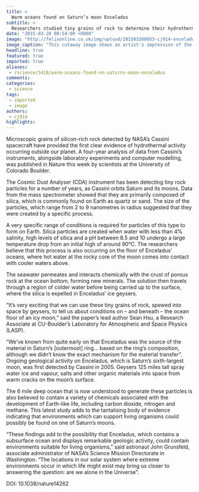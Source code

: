 ```yaml
---
title: >
  Warm oceans found on Saturn’s moon Enceladus
subtitle: >
  Researchers studied tiny grains of rock to determine their hydrothermal origins at the core of the icy moon
date: "2015-03-20 00:54:00 +0000"
image: "http://felixonline.co.uk/img/upload/201503200053-cj914-enceladus-geysers.jpg"
image_caption: "This cutaway image shows an artist's impression of the ocean under Enceladus' icy crust"
headline: true
featured: true
imported: true
aliases:
 - /science/5418/warm-oceans-found-on-saturns-moon-enceladus
comments:
categories:
 - science
tags:
 - imported
 - image
authors:
 - cj914
highlights:
---
```


Microscopic grains of silicon-rich rock detected by NASA’s Cassini spacecraft have provided the first clear evidence of hydrothermal activity occurring outside our planet. A four-year analysis of data from Cassini’s instruments, alongside laboratory experiments and computer modelling, was published in Nature this week by scientists at the University of Colorado Boulder.

The Cosmic Dust Analyser (CDA) instrument has been detecting tiny rock particles for a number of years, as Cassini orbits Saturn and its moons. Data from the mass spectrometer showed that they are primarily composed of silica, which is commonly found on Earth as quartz or sand. The size of the particles, which range from 2 to 9 nanometres in radius suggested that they were created by a specific process.

A very specific range of conditions is required for particles of this type to form on Earth. Silica particles are created when water with less than 4% salinity, high levels of silica and a pH between 8.5 and 10 undergo a large temperature drop from an initial high of around 90°C. The researchers believe that this process is also occurring on the floor of Enceladus’ oceans, where hot water at the rocky core of the moon comes into contact with cooler waters above.

The seawater permeates and interacts chemically with the crust of porous rock at the ocean bottom, forming new minerals. The solution then travels through a region of colder water before being carried up to the surface, where the silica is expelled in Enceladus’ ice geysers.

“It’s very exciting that we can use these tiny grains of rock, spewed into space by geysers, to tell us about conditions on – and beneath – the ocean floor of an icy moon,” said the paper’s lead author Sean Hsu, a Research Associate at CU-Boulder’s Laboratory for Atmospheric and Space Physics (LASP).

“We’ve known from quite early on that Enceladus was the source of the material in Saturn’s [outermost] ring… based on the ring’s composition, although we didn’t know the exact mechanism for the material transfer”. Ongoing geological activity on Enceladus, which is Saturn’s sixth-largest moon, was first detected by Cassini in 2005. Geysers 125 miles tall spray water ice and vapour, salts and other organic materials into space from warm cracks on the moon’s surface.

The 6 mile deep ocean that is now understood to generate these particles is also believed to contain a variety of chemicals associated with the development of Earth-like life, including carbon dioxide, nitrogen and methane. This latest study adds to the tantalising body of evidence indicating that environments which can support living organisms could possibly be found on one of Saturn’s moons.

“These findings add to the possibility that Enceladus, which contains a subsurface ocean and displays remarkable geologic activity, could contain environments suitable for living organisms,” said astronaut John Grunsfeld, associate administrator of NASA’s Science Mission Directorate in Washington. “The locations in our solar system where extreme environments occur in which life might exist may bring us closer to answering the question: are we alone in the Universe”.

DOI: 10.1038/nature14262

